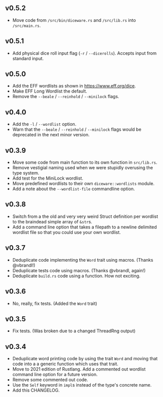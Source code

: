 ## v0.5.2

* Move code from `/src/bin/diceware.rs` and `/src/lib.rs` into `/src/main.rs`.

## v0.5.1

* Add physical dice roll input flag (`-r` / `--dicerolls`). Accepts input from standard input.

## v0.5.0

* Add the EFF wordlists as shown in <https://www.eff.org/dice>.
* Make EFF Long Wordlist the default.
* Remove the `--beale` / `--reinhold` / `--minilock` flags.

## v0.4.0

* Add the `-l` / `--wordlist` option.
* Warn that the `--beale` / `--reinhold` / `--minilock` flags would be deprecated in the next minor version.

## v0.3.9

* Move some code from main function to its own function in `src/lib.rs`.
* Remove vestigial naming used when we were stupidly overusing the type system.
* Add test for the MiniLock wordlist.
* Move predefined wordlists to their own `diceware::wordlists` module.
* Add a note about the `--wordlist-file` commandline option.

## v0.3.8

* Switch from a the old and very very weird Struct definition per wordlist to the braindead simple array of `&str`s.
* Add a command line option that takes a filepath to a newline delimited wordlist file so that you could use your own wordlist.

## v0.3.7

* Deduplicate code implementing the `Word` trait using macros. (Thanks @vbrandl!)
* Deduplicate tests code using macros. (Thanks @vbrandl, again!)
* Deduplicate `build.rs` code using a function. How not exciting.

## v0.3.6

* No, really, fix tests. (Added the `Word` trait)

## v0.3.5

* Fix tests. (Was broken due to a changed ThreadRng output)

## v0.3.4

* Deduplicate word printing code by using the trait `Word` and moving that code into a a generic function which uses that trait.
* Move to 2021 edition of Rustlang.  Add a commented out wordlist command line option for a future version.
* Remove some commented out code.
* Use the `Self` keyword in `impl`s instead of the type's concrete name.
* Add this CHANGELOG.
